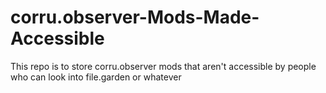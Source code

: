 # corru.observer-Mods-Made-Accessible
This repo is to store corru.observer mods that aren't accessible by people who can look into file.garden or whatever
